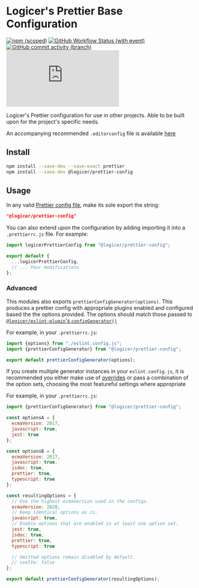 # Logicer's Prettier Base Configuration

[![npm (scoped)](https://img.shields.io/npm/v/%40logicer/prettier-config)](https://www.npmjs.com/package/@logicer/prettier-config)
[![GitHub Workflow Status (with event)](https://img.shields.io/github/actions/workflow/status/Logicer16/prettier-config/style.yml)](https://github.com/Logicer16/prettier-config/actions)
[![GitHub commit activity (branch)](https://img.shields.io/github/commit-activity/m/Logicer16/prettier-config)](https://github.com/Logicer16/prettier-config/graphs/contributors)
[![Type Coverage](https://img.shields.io/badge/dynamic/json.svg?label=type%20coverage&suffix=%&query=$.typeCoverage.atLeast&uri=https%3A%2F%2Fraw.githubusercontent.com%2FLogicer16%2Fprettier-config%2Fmain%2Fpackage.json)](https://github.com/plantain-00/type-coverage)

Logicer's Prettier configuration for use in other projects. Able to be built upon for the project's specific needs.

An accompanying recommended `.editorconfig` file is available [here](https://github.com/logicer/prettier-config/blob/main/.editorconfig)

## Install

```sh
npm install --save-dev --save-exact prettier
npm install --save-dev @logicer/prettier-config
```

## Usage

In any valid [Prettier config file](https://prettier.io/docs/en/configuration.html#sharing-configurations), make its sole export the string:

```JSON
"@logicer/prettier-config"
```

You can also extend upon the configuration by adding importing it into a `.prettierrc.js` file. For example:

<!-- prettier-ignore-start -->
```js
import logicerPrettierConfig from "@logicer/prettier-config";

export default {
  ...logicerPrettierConfig,
  // ... Your modifications
};
```
<!-- prettier-ignore-end -->

### Advanced

This modules also exports `prettierConfigGenerator(options)`. This produces a prettier config with appropriate plugins enabled and configured based the the options provided. The options should match those passed to [`@logicer/eslint-plugin`'s `configGenerator()`](https://github.com/Logicer16/eslint-plugin?tab=readme-ov-file#usage)

For example, in your `.prettierrc.js`:

```js
import {options} from "./eslint.config.js";
import {prettierConfigGenerator} from "@logicer/prettier-config";

export default prettierConfigGenerator(options);
```

If you create multiple generator instances in your `eslint.config.js`, it is recommended you either make use of [overrides](https://prettier.io/docs/en/configuration.html#configuration-overrides) or pass a combination of the option sets, choosing the most featureful settings where appropriate

For example, in your `.prettierrc.js`:

```js
import {prettierConfigGenerator} from "@logicer/prettier-config";

const optionsA = {
  ecmaVersion: 2017,
  javascript: true,
  jest: true
};

const optionsB = {
  ecmaVersion: 2017,
  javascript: true,
  jsdoc: true,
  prettier: true,
  typescript: true
};

const resultingOptions = {
  // Use the highest ecmaVersion used in the configs.
  ecmaVersion: 2020,
  // Keep identical options as is.
  javascript: true,
  // Enable options that are enabled in at least one option set.
  jest: true,
  jsdoc: true,
  prettier: true,
  typescript: true

  // Omitted options remain disabled by default.
  // svelte: false
};

export default prettierConfigGenerator(resultingOptions);
```
